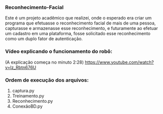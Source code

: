 ### Reconhecimento-Facial
Este é um projeto acadêmico que realizei, onde o esperado era criar um programa que efetuasse o reconhecimento facial de mais de uma pessoa, capturasse e armazenasse esse reconhecimento, e futuramente ao efetuar um cadastro em uma plataforma, fosse solicitado esse reconhecimento como um duplo fator de autenticação. 

### Vídeo explicando o funcionamento do robô:
(A explicação começa no minuto 2:28)
https://www.youtube.com/watch?v=lz_Rbtn676U

### Ordem de execução dos arquivos:
<ol>
  <li>captura.py</li>
  <li>Treinamento.py</li>
  <li>Reconhecimento.py</li>
  <li>ConexãoBD.py</li>
 <ol>

